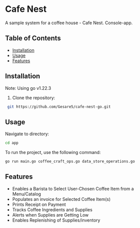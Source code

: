 # Cafe Nest
A sample system for a coffee house - Cafe Nest.
Console-app.

## Table of Contents
- [Installation](#installation)
- [Usage](#usage)
- [Features](#features)

## Installation
Note: Using go v1.22.3

1. Clone the repository:
```bash
 git https://github.com/Gesare5/cafe-nest-go.git
```

## Usage
Navigate to directory:
```bash
cd app
```

To run the project, use the following command:
```bash
go run main.go coffee_craft_ops.go data_store_operations.go 
```

## Features
* Enables a Barista to Select User-Chosen Coffee Item from a Menu/Catalog
* Populates an invoice for Selected Coffee Item(s)
* Prints Receipt on Payment
* Tracks Coffee Ingredients and Supplies
* Alerts when Supplies are Getting Low
* Enables Replenishing of Supplies/inventory